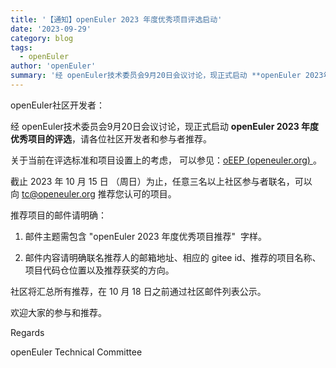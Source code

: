 ```yaml
---
title: '【通知】openEuler 2023 年度优秀项目评选启动'
date: '2023-09-29'
category: blog
tags:
  - openEuler
author: 'openEuler'
summary: '经 openEuler技术委员会9月20日会议讨论，现正式启动 **openEuler 2023年度优秀项目的评选**，请各位社区开发者和参与者推荐。'
---
```



openEuler社区开发者：

经 openEuler技术委员会9月20日会议讨论，现正式启动 **openEuler 2023
年度优秀项目的评选**，请各位社区开发者和参与者推荐。

关于当前在评选标准和项目设置上的考虑， 可以参见：[oEEP (openeuler.org) ](https://www.openeuler.org/zh/oEEP/?name=oEEP-0007%20openEuler%E4%BC%98%E7%A7%80%E9%A1%B9%E7%9B%AE%E8%AF%84%E9%80%89%E8%A7%84%E5%88%99)。



截止 2023 年 10 月 15 日
（周日）为止，任意三名以上社区参与者联名，可以向 [tc@openeuler.org](mailto:tc@openeuler.org) 推荐您认可的项目。

推荐项目的邮件请明确：

1.  邮件主题需包含 "openEuler 2023 年度优秀项目推荐"  字样。

2.  邮件内容请明确联名推荐人的邮箱地址、相应的 gitee
    id、推荐的项目名称、项目代码仓位置以及推荐获奖的方向。

社区将汇总所有推荐，在 10 月 18 日之前通过社区邮件列表公示。

欢迎大家的参与和推荐。

Regards

openEuler Technical Committee
